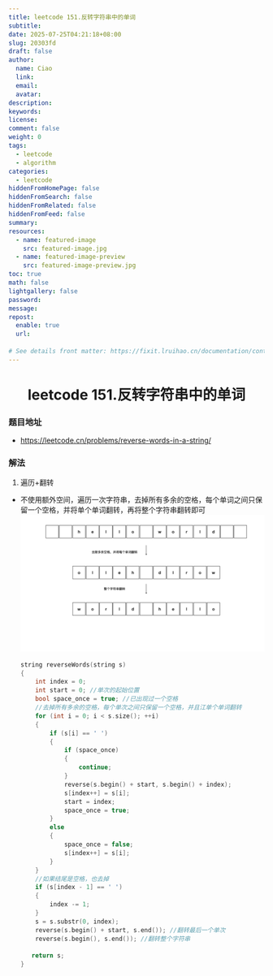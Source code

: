 ```yaml
---
title: leetcode 151.反转字符串中的单词
subtitle:
date: 2025-07-25T04:21:18+08:00
slug: 20303fd
draft: false
author:
  name: Ciao
  link:
  email:
  avatar:
description:
keywords:
license:
comment: false
weight: 0
tags:
  - leetcode
  - algorithm
categories:
  - leetcode
hiddenFromHomePage: false
hiddenFromSearch: false
hiddenFromRelated: false
hiddenFromFeed: false
summary:
resources:
  - name: featured-image
    src: featured-image.jpg
  - name: featured-image-preview
    src: featured-image-preview.jpg
toc: true
math: false
lightgallery: false
password:
message:
repost:
  enable: true
  url:

# See details front matter: https://fixit.lruihao.cn/documentation/content-management/introduction/#front-matter
---
```


<!--more-->

<h1 align="center">leetcode 151.反转字符串中的单词</h1>

### 题目地址
  * https://leetcode.cn/problems/reverse-words-in-a-string/
  
### 解法
  1. 遍历+翻转
  * 不使用额外空间，遍历一次字符串，去掉所有多余的空格，每个单词之间只保留一个空格，并将单个单词翻转，再将整个字符串翻转即可
    ![](./p1.png)
    ```C++
    string reverseWords(string s) 
    {
        int index = 0;
        int start = 0; //单次的起始位置
        bool space_once = true; //已出现过一个空格
        //去掉所有多余的空格，每个单次之间只保留一个空格，并且江单个单词翻转
        for (int i = 0; i < s.size(); ++i)
        {
            if (s[i] == ' ')
            {
                if (space_once)
                {
                    continue;
                }
                reverse(s.begin() + start, s.begin() + index);
                s[index++] = s[i];
                start = index;
                space_once = true;
            }
            else
            {
                space_once = false;
                s[index++] = s[i];
            }
        }
        //如果结尾是空格，也去掉
        if (s[index - 1] == ' ')
        {
            index -= 1;
        }
        s = s.substr(0, index);
        reverse(s.begin() + start, s.end()); //翻转最后一个单次
        reverse(s.begin(), s.end()); //翻转整个字符串
        
       return s;
    }
    ```